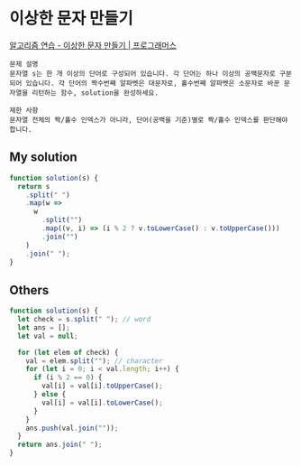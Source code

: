# 이상한 문자 만들기

[알고리즘 연습 - 이상한 문자 만들기 | 프로그래머스](https://programmers.co.kr/learn/courses/30/lessons/12930?language=javascript)

```
문제 설명
문자열 s는 한 개 이상의 단어로 구성되어 있습니다. 각 단어는 하나 이상의 공백문자로 구분되어 있습니다. 각 단어의 짝수번째 알파벳은 대문자로, 홀수번째 알파벳은 소문자로 바꾼 문자열을 리턴하는 함수, solution을 완성하세요.

제한 사항
문자열 전체의 짝/홀수 인덱스가 아니라, 단어(공백을 기준)별로 짝/홀수 인덱스를 판단해야합니다.
```

## My solution

```javascript
function solution(s) {
  return s
    .split(" ")
    .map(w =>
      w
        .split("")
        .map((v, i) => (i % 2 ? v.toLowerCase() : v.toUpperCase()))
        .join("")
    )
    .join(" ");
}
```

## Others

```javascript
function solution(s) {
  let check = s.split(" "); // word
  let ans = [];
  let val = null;

  for (let elem of check) {
    val = elem.split(""); // character
    for (let i = 0; i < val.length; i++) {
      if (i % 2 == 0) {
        val[i] = val[i].toUpperCase();
      } else {
        val[i] = val[i].toLowerCase();
      }
    }
    ans.push(val.join(""));
  }
  return ans.join(" ");
}
```
